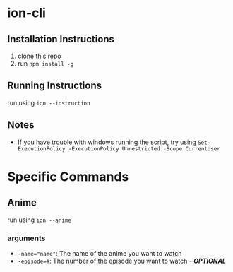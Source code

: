 # ion-cli

## Installation Instructions
1. clone this repo
2. run `npm install -g`

## Running Instructions
run using `ion --instruction`

## Notes
* If you have trouble with windows running the script, try using `Set-ExecutionPolicy -ExecutionPolicy Unrestricted -Scope CurrentUser`

# Specific Commands
## Anime
run using `ion --anime`
### arguments
* `-name="name"`: The name of the anime you want to watch
* `-episode=#`: The number of the episode you want to watch - ***OPTIONAL***
